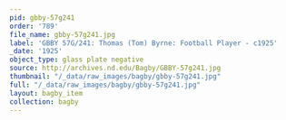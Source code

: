 ```yaml
---
pid: gbby-57g241
order: '789'
file_name: gbby-57g241.jpg
label: 'GBBY 57G/241: Thomas (Tom) Byrne: Football Player - c1925'
_date: '1925'
object_type: glass plate negative
source: http://archives.nd.edu/Bagby/GBBY-57g241.jpg
thumbnail: "/_data/raw_images/bagby/gbby-57g241.jpg"
full: "/_data/raw_images/bagby/gbby-57g241.jpg"
layout: bagby_item
collection: bagby
---
```

